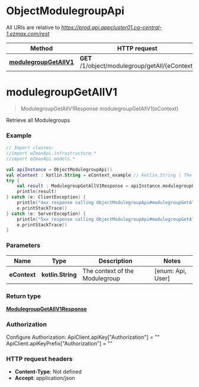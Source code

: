 # ObjectModulegroupApi

All URIs are relative to *https://prod.api.appcluster01.ca-central-1.ezmax.com/rest*

Method | HTTP request | Description
------------- | ------------- | -------------
[**modulegroupGetAllV1**](ObjectModulegroupApi.md#modulegroupGetAllV1) | **GET** /1/object/modulegroup/getAll/{eContext} | Retrieve all Modulegroups


<a id="modulegroupGetAllV1"></a>
# **modulegroupGetAllV1**
> ModulegroupGetAllV1Response modulegroupGetAllV1(eContext)

Retrieve all Modulegroups

### Example
```kotlin
// Import classes:
//import eZmaxApi.infrastructure.*
//import eZmaxApi.models.*

val apiInstance = ObjectModulegroupApi()
val eContext : kotlin.String = eContext_example // kotlin.String | The context of the Modulegroup
try {
    val result : ModulegroupGetAllV1Response = apiInstance.modulegroupGetAllV1(eContext)
    println(result)
} catch (e: ClientException) {
    println("4xx response calling ObjectModulegroupApi#modulegroupGetAllV1")
    e.printStackTrace()
} catch (e: ServerException) {
    println("5xx response calling ObjectModulegroupApi#modulegroupGetAllV1")
    e.printStackTrace()
}
```

### Parameters

Name | Type | Description  | Notes
------------- | ------------- | ------------- | -------------
 **eContext** | **kotlin.String**| The context of the Modulegroup | [enum: Api, User]

### Return type

[**ModulegroupGetAllV1Response**](ModulegroupGetAllV1Response.md)

### Authorization


Configure Authorization:
    ApiClient.apiKey["Authorization"] = ""
    ApiClient.apiKeyPrefix["Authorization"] = ""

### HTTP request headers

 - **Content-Type**: Not defined
 - **Accept**: application/json

